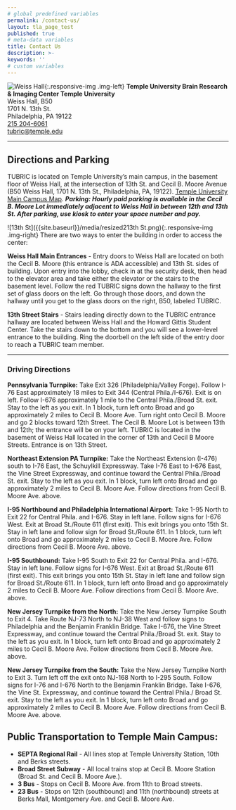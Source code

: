 ```yaml
---
# global predefined variables
permalink: /contact-us/
layout: tla_page_test
published: true
# meta-data variables
title: Contact Us
description: >-
keywords: ''
# custom variables
---
```

![Weiss Hall]({{site.baseurl}}/media/resizedweisshall.png){:.responsive-img .img-left}
**Temple University Brain Research & Imaging Center Temple University**<br>
Weiss Hall, B50<br> 
1701 N. 13th St.<br> 
Philadelphia, PA 19122<br> 
[215 204-6061](tel:2152046061)<br> 
[tubric@temple.edu](mailto:tubric@temple.edu)

___

## Directions and Parking
TUBRIC is located on Temple University’s main campus, in the basement floor of Weiss Hall, at the intersection of 13th St. and Cecil B. Moore Avenue (B50 Weiss Hall, 1701 N. 13th St., Philadelphia, PA, 19122). [Temple University Main Campus Map](https://www.temple.edu/maps-and-directions). **_Parking: Hourly paid parking is available in the Cecil B. Moore Lot immediately adjacent to Weiss Hall in between 12th and 13th St. After parking, use kiosk to enter your space number and pay._**

![13th St]({{site.baseurl}}/media/resized213th St.png){:.responsive-img .img-right}
There are two ways to enter the building in order to access the center:<br>

**Weiss Hall Main Entrances** - Entry doors to Weiss Hall are located on both the Cecil B. Moore (this entrance is ADA accessible) and 13th St. sides of building. Upon entry into the lobby, check in at the security desk, then head to the elevator area and take either the elevator or the stairs to the basement level. Follow the red TUBRIC signs down the hallway to the first set of glass doors on the left. Go through those doors, and down the hallway until you get to the glass doors on the right, B50, labeled TUBRIC.

**13th Street Stairs** - Stairs leading directly down to the TUBRIC entrance hallway are located between Weiss Hall and the Howard Gittis Student Center. Take the stairs down to the bottom and you will see a lower-level entrance to the building. Ring the doorbell on the left side of the entry door to reach a TUBRIC team member.

___ 

### Driving Directions

**Pennsylvania Turnpike:** Take Exit 326 (Philadelphia/Valley Forge). Follow I-76 East approximately 18 miles to Exit 344 (Central Phila./I-676). Exit is on left. Follow I-676 approximately 1 mile to the Central Phila./Broad St. exit. Stay to the left as you exit. In 1 block, turn left onto Broad and go approximately 2 miles to Cecil B. Moore Ave. Turn right onto Cecil B. Moore and go 2 blocks toward 12th Street. The Cecil B. Moore Lot is between 13th and 12th; the entrance will be on your left. TUBRIC is located in the basement of Weiss Hall located in the corner of 13th and Cecil B Moore Streets. Entrance is on 13th Street.

**Northeast Extension PA Turnpike:** Take the Northeast Extension (I-476) south to I-76 East, the Schuylkill Expressway. Take I-76 East to I-676 East, the Vine Street Expressway, and continue toward the Central Phila./Broad St. exit. Stay to the left as you exit. In 1 block, turn left onto Broad and go approximately 2 miles to Cecil B. Moore Ave. Follow directions from Cecil B. Moore Ave. above. 

**I-95 Northbound and Philadelphia International Airport:** Take 1-95 North to Exit 22 for Central Phila. and I-676. Stay in left lane. Follow signs for I-676 West. Exit at Broad St./Route 611 (first exit). This exit brings you onto 15th St. Stay in left lane and follow sign for Broad St./Route 611. In 1 block, turn left onto Broad and go approximately 2 miles to Cecil B. Moore Ave. Follow directions from Cecil B. Moore Ave. above.

**I-95 Southbound:** Take I-95 South to Exit 22 for Central Phila. and I-676. Stay in left lane. Follow signs for I-676 West. Exit at Broad St./Route 611 (first exit). This exit brings you onto 15th St. Stay in left lane and follow sign for Broad St./Route 611. In 1 block, turn left onto Broad and go approximately 2 miles to Cecil B. Moore Ave. Follow directions from Cecil B. Moore Ave. above.
 
**New Jersey Turnpike from the North:** Take the New Jersey Turnpike South to Exit 4. Take Route NJ-73 North to NJ-38 West and follow signs to Philadelphia and the Benjamin Franklin Bridge. Take I-676, the Vine Street Expressway, and continue toward the Central Phila./Broad St. exit. Stay to the left as you exit. In 1 block, turn left onto Broad and go approximately 2 miles to Cecil B. Moore Ave. Follow directions from Cecil B. Moore Ave. above. 

**New Jersey Turnpike from the South:** Take the New Jersey Turnpike North to Exit 3. Turn left off the exit onto NJ-168 North to I-295 South. Follow signs for I-76 and I-676 North to the Benjamin Franklin Bridge. Take I-676, the Vine St. Expressway, and continue toward the Central Phila./ Broad St. exit. Stay to the left as you exit. In 1 block, turn left onto Broad and go approximately 2 miles to Cecil B. Moore Ave. Follow directions from Cecil B. Moore Ave. above. 

## Public Transportation to Temple Main Campus:
- **SEPTA Regional Rail** - All lines stop at Temple University Station, 10th and Berks streets.
- **Broad Street Subway** - All local trains stop at Cecil B. Moore Station (Broad St. and Cecil B. Moore Ave.). 
- **3 Bus** - Stops on Cecil B. Moore Ave. from 11th to Broad streets. 
- **23 Bus** - Stops on 12th (southbound) and 11th (northbound) streets at Berks Mall, Montgomery Ave. and Cecil B. Moore Ave.
